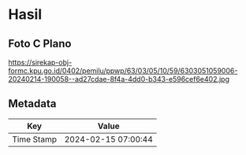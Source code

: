 # Hasil

## Foto C Plano

https://sirekap-obj-formc.kpu.go.id/0402/pemilu/ppwp/63/03/05/10/59/6303051059006-20240214-190058--ad27cdae-8f4a-4dd0-b343-e596cef6e402.jpg


## Metadata

| Key        | Value               |
| ---------- | ------------------- |
| Time Stamp | 2024-02-15 07:00:44 |




